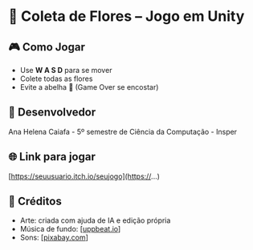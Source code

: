 # 🌼 Coleta de Flores – Jogo em Unity

## 🎮 Como Jogar
- Use **W A S D** para se mover
- Colete todas as flores
- Evite a abelha 🐝 (Game Over se encostar)

## 👤 Desenvolvedor
Ana Helena Caiafa - 5º semestre de Ciência da Computação - Insper

## 🌐 Link para jogar
[https://seuusuario.itch.io/seujogo](https://...)

## 🎨 Créditos
- Arte: criada com ajuda de IA e edição própria
- Música de fundo: [[uppbeat.io](https://uppbeat.io/sfx/category/bee)] 
- Sons: [[pixabay.com](https://pixabay.com/)]
